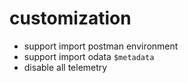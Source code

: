 # customization

- support import postman environment
- support import odata `$metadata`
- disable all telemetry
